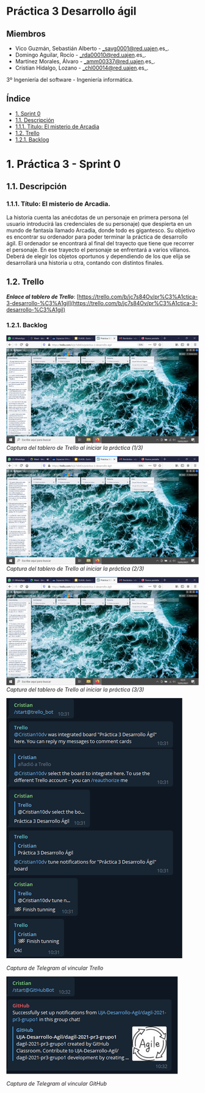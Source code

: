 <a name="top"></a>
# Práctica 3 Desarrollo ágil

## Miembros 

* Vico Guzmán, Sebastián Alberto - _savg0001@red.uajen.es_.
* Domingo Aguilar, Rocío - _rda00010@red.uajen.es_.
* Martínez Morales, Álvaro - _amm00337@red.uajen.es_.
* Cristian Hidalgo, Lozano - _chl00014@red.uajen.es_.

3º Ingeniería del software - Ingeniería informática.

## Índice
* [1. Sprint 0](#sprint0)
* [1.1. Descripción](#descripcion)
* [1.1.1. Título: El misterio de Arcadia](#titulo)
* [1.2. Trello](#trello)
* [1.2.1. Backlog](#backlog)


<a name="sprint0"></a>
# 1. Práctica 3 - Sprint 0

<a name="descripcion"></a>
## 1.1. Descripción

<a name="titulo"></a>
### 1.1.1. Título: El misterio de Arcadia.

La historia cuenta las anécdotas de un personaje en primera persona (el usuario introducirá las credenciales de su personaje) que despierta en un mundo de fantasía llamado Arcadia, donde todo es gigantesco. 
Su objetivo es encontrar su ordenador para poder terminar la práctica de desarrollo ágil. El ordenador se encontrará al final del trayecto que tiene que recorrer el personaje. 
En ese trayecto el personaje se enfrentará a varios villanos. Deberá de elegir los objetos oportunos y dependiendo de los que elija se desarrollará una historia u otra, contando con distintos finales.  

<a name="trello"></a>
## 1.2. Trello

___Enlace al tablero de Trello___: [https://trello.com/b/jc7s84Ov/pr%C3%A1ctica-3-desarrollo-%C3%A1gil](https://trello.com/b/jc7s84Ov/pr%C3%A1ctica-3-desarrollo-%C3%A1gil)

<a name="backlog"></a>
### 1.2.1. Backlog

![Captura1](https://github.com/UJA-Desarrollo-Agil/dagil-2021-pr3-grupo1/blob/desarrollo/img/cap1.png)
*Captura del tablero de Trello al iniciar la práctica (1/3)*

![Captura2](https://github.com/UJA-Desarrollo-Agil/dagil-2021-pr3-grupo1/blob/desarrollo/img/cap2.png)
*Captura del tablero de Trello al iniciar la práctica (2/3)*

![Captura3](https://github.com/UJA-Desarrollo-Agil/dagil-2021-pr3-grupo1/blob/desarrollo/img/cap3.png)
*Captura del tablero de Trello al iniciar la práctica (3/3)*

![Captura4](https://github.com/UJA-Desarrollo-Agil/dagil-2021-pr3-grupo1/blob/desarrollo/img/cap4.PNG)

*Captura de Telegram al vincular Trello*

![Captura5](https://github.com/UJA-Desarrollo-Agil/dagil-2021-pr3-grupo1/blob/desarrollo/img/cap5.PNG)

*Captura de Telegram al vincular GitHub*

